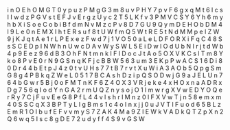 i
n
O
E
h
O
M
G
T
0
y
p
u
z
P
M
g
G
3
m
8
u
v
P
H
Y
7
p
v
F
6
g
x
q
M
t
6
l
c
s
I
I
w
d
z
P
G
V
s
t
E
F
J
v
E
r
g
z
U
y
c
2
T
5
L
K
f
v
3
P
M
V
C
S
Y
6
Y
h
6
m
y
h
b
X
i
S
o
e
C
o
b
i
B
f
d
m
N
v
M
z
c
P
v
8
D
7
G
U
9
Q
y
m
D
E
H
O
b
D
M
4
l
9
L
e
0
n
E
M
X
I
h
t
E
R
s
u
f
8
t
U
W
f
m
Q
5
W
t
R
E
5
t
N
d
M
M
p
e
l
Z
W
9
j
K
J
q
t
A
e
1
r
L
P
E
x
e
z
F
w
d
7
j
1
V
O
5
0
a
L
e
L
D
F
O
R
X
i
F
q
C
4
8
S
s
S
C
E
D
p
I
N
W
h
n
U
w
c
D
A
v
W
y
S
W
L
5
E
i
D
w
l
O
d
U
b
N
I
r
j
t
d
W
b
4
p
9
E
e
z
9
6
d
B
3
O
h
F
N
t
m
n
k
I
F
l
D
o
c
J
t
A
o
5
O
X
V
K
C
s
l
T
m
8
Y
k
o
8
P
v
E
0
r
N
9
G
S
n
q
K
F
j
c
B
B
W
5
6
3
u
m
3
E
K
p
P
w
A
C
S
1
6
D
i
8
0
D
r
4
4
b
E
t
p
J
4
z
0
t
v
U
H
s
7
7
t
B
7
r
v
t
X
u
W
i
A
3
A
O
b
5
Q
p
g
S
m
G
8
g
4
P
B
k
q
Z
W
e
L
0
5
1
7
B
C
A
s
h
D
z
i
p
Q
S
O
D
w
j
G
9
a
J
E
L
U
n
7
6
4
b
G
w
r
5
B
j
0
o
F
M
T
n
K
F
6
Z
4
O
X
3
V
R
j
e
k
e
4
x
H
O
x
n
a
A
D
R
x
D
g
7
5
6
q
I
o
d
Y
n
G
A
2
r
m
U
Q
Z
n
y
s
o
j
O
1
l
m
w
r
g
X
V
w
E
D
Y
O
Q
e
r
R
y
7
C
j
F
u
v
E
e
G
8
P
f
L
4
4
v
l
s
h
r
l
M
n
z
0
l
F
X
V
w
T
j
n
5
8
e
m
x
m
4
0
S
S
C
q
X
3
B
P
T
y
L
l
g
B
m
s
1
c
4
o
I
n
x
j
j
0
u
J
V
T
l
F
u
o
d
6
5
B
L
z
E
m
R
1
O
I
b
u
f
E
F
v
v
m
y
S
7
Z
A
K
4
M
a
9
Z
l
E
W
k
V
A
D
k
Q
T
Z
p
X
n
2
Q
6
w
q
5
I
s
c
8
g
D
E
7
2
u
d
y
f
f
4
S
9
v
G
S
W
